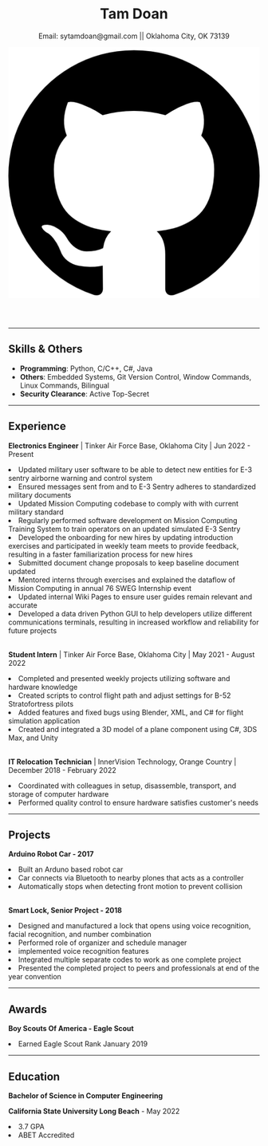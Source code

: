 <html lang="en">
<head>
    <meta charset="UTF-8">
    <meta name="viewport" content="width=device-width, initial-scale=1.0">
    <link rel="stylesheet" href="style.css">
</head>
<body>
    <header id = "header">
            <h1>Tam Doan</h1>
            <div id = "contact">
                <p>Email: sytamdoan@gmail.com  ||   Oklahoma City, OK 73139</p>
                <a href="https://github.com/sytamdoan?tab=repositories">
                    <img src="GitHub.png" alt="Github Page" id = "Git">
                </a>
            </div>
    </header>
    <hr>
    <section>
        <h2>Skills &amp; Others</h2>
        <ul>
            <li><b>Programming</b>: Python, C/C++, C#, Java</li>
            <li><b>Others</b>: Embedded Systems, Git Version Control, Window Commands, Linux Commands, Bilingual</li>
            <li><b>Security Clearance</b>: Active Top-Secret</li>
        </ul>
    </section>
    <hr>
    <section>
        <h2>Experience</h2>
        <p><strong>Electronics Engineer</strong> | Tinker Air Force Base, Oklahoma City | Jun 2022 - Present</p>
        <li>Updated military user software to be able to detect new entities for E-3 sentry airborne warning and control system</li>
        <li>Ensured messages sent from and to E-3 Sentry adheres to standardized military documents</li>
        <li>Updated Mission Computing codebase to comply with with current military standard</li>
        <li>Regularly performed software development on Mission Computing Training System to train operators on an updated simulated E-3 Sentry</li>
        <li>Developed the onboarding for new hires by updating introduction exercises and participated in weekly team meets to provide feedback, resulting in a faster familiarization process for new hires</li>
        <li>Submitted document change proposals to keep baseline document updated</li>
        <li>Mentored interns through exercises and explained the dataflow of Mission Computing in annual 76 SWEG Internship event</li>
        <li>Updated internal Wiki Pages to ensure user guides remain relevant and accurate</li>
        <li>Developed a data driven Python GUI to help developers utilize different communications terminals, resulting in increased workflow and reliability for future projects</li>
        <br>    
        <p><strong>Student Intern</strong> | Tinker Air Force Base, Oklahoma City | May 2021 - August 2022</p>
        <li>Completed and presented weekly projects utilizing software and hardware knowledge</li>
        <li>Created scripts to control flight path and adjust settings for B-52 Stratofortress pilots</li>
        <li>Added features and fixed bugs using Blender, XML, and C# for flight simulation application</li>
        <li>Created and integrated a 3D model of a plane component using C#, 3DS Max, and Unity</li>
        <br>
        <p><strong>IT Relocation Technician</strong> | InnerVision Technology, Orange Country | December 2018 - February 2022</p>
        <li>Coordinated with colleagues in setup, disassemble, transport, and storage of computer hardware</li>
        <li>Performed quality control to ensure hardware satisfies customer's needs</li> 
    </section>
    <hr>
    <section>     
        <h2>Projects</h2>
        <p><strong>Arduino Robot Car - 2017</strong></p>
        <li>Built an Arduno based robot car</li>
        <li>Car connects via Bluetooth to nearby plones that acts as a controller</li>
        <li>Automatically stops when detecting front motion to prevent collision</li>   
        <br>    
        <p><strong>Smart Lock, Senior Project - 2018</strong></p>
        <li>Designed and manufactured a lock that opens using voice recognition, facial recognition, and number combination</li>
        <li>Performed role of organizer and schedule manager</li>
        <li>implemented voice recognition features</li>
        <li>Integrated multiple separate codes to work as one complete project</li>
        <li>Presented the completed project to peers and professionals at end of the year convention</li> 
    </section>
    <hr>
    <section id = "AwardsAndEducation"> 
        <div id = "Awards">
            <h2>Awards</h2>
            <p><strong>Boy Scouts Of America - Eagle Scout</strong></p>
            <li>Earned Eagle Scout Rank January 2019</li>
        </div>
    <hr>
        <div id = "Education">
            <h2>Education</h2>
            <p><b>Bachelor of Science in Computer Engineering</b></p>
            <p><b>California State University Long Beach</b> - May 2022</p>
            <li>3.7 GPA</li>
            <li>ABET Accredited</li>
        </div>
    </section>
</body>
</html>
